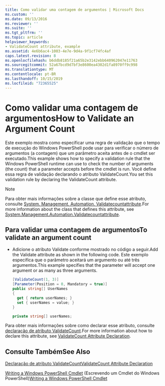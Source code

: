 ```yaml
---
title: Como validar uma contagem de argumentos | Microsoft Docs
ms.custom: ''
ms.date: 09/13/2016
ms.reviewer: ''
ms.suite: ''
ms.tgt_pltfrm: ''
ms.topic: article
helpviewer_keywords:
- ValidateCount attribute, example
ms.assetid: 4e6b6ac4-1003-4e7e-9d4a-9f1cf74fc4af
caps.latest.revision: 8
ms.openlocfilehash: b6ddb8185f21a65b2e3142ebb640962047e11763
ms.sourcegitcommit: 52a67bcd9d7bf3e8600ea4302d1fa8970ff9c998
ms.translationtype: MT
ms.contentlocale: pt-BR
ms.lasthandoff: 10/15/2019
ms.locfileid: "72365525"
---
```

# <a name="how-to-validate-an-argument-count"></a><span data-ttu-id="8d6f9-102">Como validar uma contagem de argumentos</span><span class="sxs-lookup"><span data-stu-id="8d6f9-102">How to Validate an Argument Count</span></span>

<span data-ttu-id="8d6f9-103">Este exemplo mostra como especificar uma regra de validação que o tempo de execução do Windows PowerShell pode usar para verificar o número de argumentos (a contagem) que um parâmetro aceita antes de o cmdlet ser executado.</span><span class="sxs-lookup"><span data-stu-id="8d6f9-103">This example shows how to specify a validation rule that the Windows PowerShell runtime can use to check the number of arguments (the count) that a parameter accepts before the cmdlet is run.</span></span> <span data-ttu-id="8d6f9-104">Você define essa regra de validação declarando o atributo ValidateCount.</span><span class="sxs-lookup"><span data-stu-id="8d6f9-104">You set this validation rule by declaring the ValidateCount attribute.</span></span>

> [!NOTE]
> <span data-ttu-id="8d6f9-105">Para obter mais informações sobre a classe que define esse atributo, consulte [System. Management. Automation. Validatecountattribute](/dotnet/api/System.Management.Automation.ValidateCountAttribute).</span><span class="sxs-lookup"><span data-stu-id="8d6f9-105">For more information about the class that defines this attribute, see [System.Management.Automation.Validatecountattribute](/dotnet/api/System.Management.Automation.ValidateCountAttribute).</span></span>

## <a name="to-validate-an-argument-count"></a><span data-ttu-id="8d6f9-106">Para validar uma contagem de argumentos</span><span class="sxs-lookup"><span data-stu-id="8d6f9-106">To validate an argument count</span></span>

- <span data-ttu-id="8d6f9-107">Adicione o atributo Validate conforme mostrado no código a seguir.</span><span class="sxs-lookup"><span data-stu-id="8d6f9-107">Add the Validate attribute as shown in the following code.</span></span> <span data-ttu-id="8d6f9-108">Este exemplo especifica que o parâmetro aceitará um argumento ou até três argumentos.</span><span class="sxs-lookup"><span data-stu-id="8d6f9-108">This example specifies that the parameter will accept one argument or as many as three arguments.</span></span>

    ```csharp
    [ValidateCount(1, 3)]
    [Parameter(Position = 0, Mandatory = true)]
    public string[] UserNames
    {
      get { return userNames; }
      set { userNames = value; }
    }

    private string[] userNames;
    ```

<span data-ttu-id="8d6f9-109">Para obter mais informações sobre como declarar esse atributo, consulte [declaração de atributo ValidateCount](./validatecount-attribute-declaration.md).</span><span class="sxs-lookup"><span data-stu-id="8d6f9-109">For more information about how to declare this attribute, see [ValidateCount Attribute Declaration](./validatecount-attribute-declaration.md).</span></span>

## <a name="see-also"></a><span data-ttu-id="8d6f9-110">Consulte Também</span><span class="sxs-lookup"><span data-stu-id="8d6f9-110">See Also</span></span>

[<span data-ttu-id="8d6f9-111">Declaração de atributo ValidateCount</span><span class="sxs-lookup"><span data-stu-id="8d6f9-111">ValidateCount Attribute Declaration</span></span>](./validatecount-attribute-declaration.md)

<span data-ttu-id="8d6f9-112">[Writing a Windows PowerShell Cmdlet](./writing-a-windows-powershell-cmdlet.md) (Escrevendo um Cmdlet do Windows PowerShell)</span><span class="sxs-lookup"><span data-stu-id="8d6f9-112">[Writing a Windows PowerShell Cmdlet](./writing-a-windows-powershell-cmdlet.md)</span></span>
